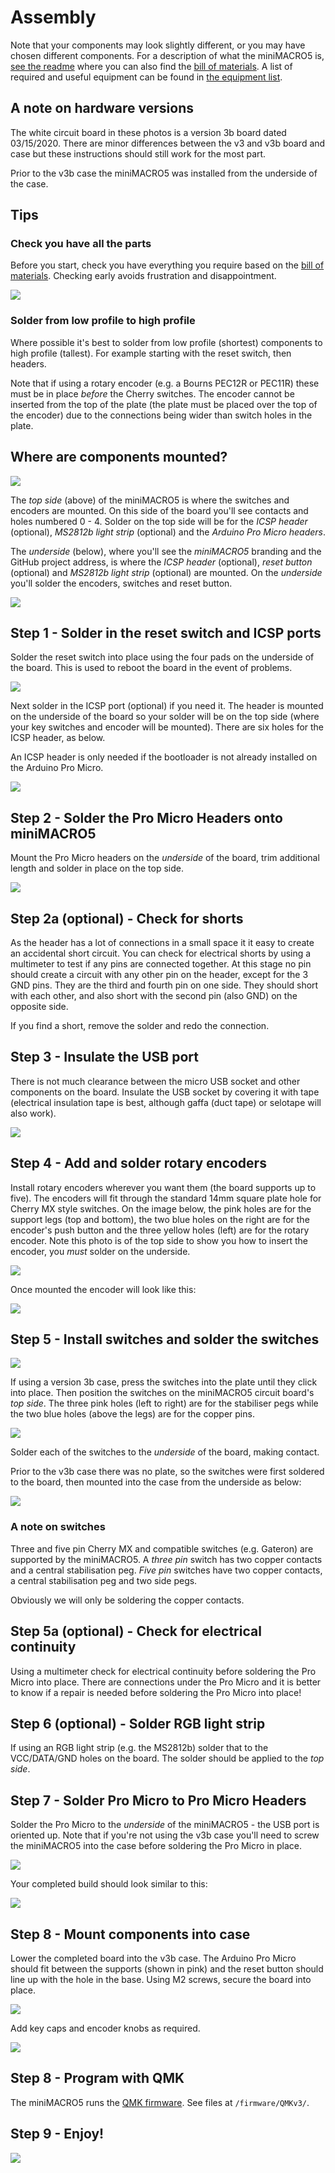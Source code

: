 # Assembly
Note that your components may look slightly different, or you may have chosen different components.  For a description of what the miniMACRO5 is, [see the readme](README.md) where you can also find the [bill of materials](README.md#bill-of-materials-bom).  A list of required and useful equipment can be found in [the equipment list](EQUIPMENT.md).

## A note on hardware versions
The white circuit board in these photos is a version 3b board dated 03/15/2020.  There are minor differences between the v3 and v3b board and case but these instructions should still work for the most part.

Prior to the v3b case the miniMACRO5 was installed from the underside of the case.

## Tips
### Check you have all the parts
Before you start, check you have everything you require based on the [bill of materials](README.md##bill-of-materials-bom).  Checking early avoids frustration and disappointment.

![](photos/parts.jpg)

### Solder from low profile to high profile
Where possible it's best to solder from low profile (shortest) components to high profile (tallest).  For example starting with the reset switch, then headers.

Note that if using a rotary encoder (e.g. a Bourns PEC12R or PEC11R) these must be in place _before_ the Cherry switches.  The encoder cannot be inserted from the top of the plate (the plate must be placed over the top of the encoder) due to the connections being wider than switch holes in the plate.

## Where are components mounted?
![](photos/v3bAssembly/Topside.jpg)

The _top side_ (above) of the miniMACRO5 is where the switches and encoders are mounted.  On this side of the board you'll see contacts and holes numbered 0 - 4.  Solder on the top side will be for the _ICSP header_ (optional), _MS2812b light strip_ (optional) and the _Arduino Pro Micro headers_.

The _underside_ (below), where you'll see the _miniMACRO5_ branding and the GitHub project address, is where the _ICSP header_ (optional), _reset button_ (optional) and _MS2812b light strip_ (optional) are mounted.  On the _underside_ you'll solder the encoders, switches and reset button.

![](photos/v3bAssembly/Underside.jpg)

## Step 1 - Solder in the reset switch and ICSP ports
Solder the reset switch into place using the four pads on the underside of the board.  This is used to reboot the board in the event of problems.

![](photos/v3bAssembly/ResetSwitch.jpg)

Next solder in the ICSP port (optional) if you need it.  The header is mounted on the underside of the board so your solder will be on the top side (where your key switches and encoder will be mounted).  There are six holes for the ICSP header, as below.

An ICSP header is only needed if the bootloader is not already installed on the Arduino Pro Micro.

![](photos/v3bAssembly/ICSP_Header.jpg)


## Step 2 - Solder the Pro Micro Headers onto miniMACRO5
Mount the Pro Micro headers on the _underside_ of the board, trim additional length and solder in place on the top side.

![](photos/v3bAssembly/SolderProMicroHeaders.jpg)

## Step 2a (optional) - Check for shorts
As the header has a lot of connections in a small space it it easy to create an accidental short circuit. You can check for electrical shorts by using a multimeter to test if any pins are connected together.  At this stage no pin should create a circuit with any other pin on the header, except for the 3 GND pins. They are the third and fourth pin on one side. They should short with each other, and also short with the second pin (also GND) on the opposite side.

If you find a short, remove the solder and redo the connection.

## Step 3 - Insulate the USB port
There is not much clearance between the micro USB socket and other components on the board.  Insulate the USB socket by covering it with tape (electrical insulation tape is best, although gaffa (duct tape) or selotape will also work).

![](photos/v3bAssembly/InsulateUSB.jpg)

## Step 4 - Add and solder rotary encoders
Install rotary encoders wherever you want them (the board supports up to five). The encoders will fit through the standard 14mm square plate hole for Cherry MX style switches.  On the image below, the pink holes are for the support legs (top and bottom), the two blue holes on the right are for the encoder's push button and the three yellow holes (left) are for the rotary encoder.  Note this photo is of the top side to show you how to insert the encoder, you _must_ solder on the underside.

![](photos/v3bAssembly/EncoderHolesPoints.jpg)

Once mounted the encoder will look like this:

![](photos/v3bAssembly/EncoderMounted.jpg)

## Step 5 - Install switches and solder the switches
![](photos/v3bAssembly/SwitchesThroughPlate.jpg)

If using a version 3b case, press the switches into the plate until they click into place.  Then position the switches on the miniMACRO5 circuit board's _top side_.  The three pink holes (left to right) are for the stabiliser pegs while the two blue holes (above the legs) are for the copper pins.

![](photos/v3bAssembly/KeySwitchHolesPoints.jpg)

Solder each of the switches to the _underside_ of the board, making contact.

Prior to the v3b case there was no plate, so the switches were first soldered to the board, then mounted into the case from the underside as below:

![](photos/casemount.jpg)

### A note on switches
Three and five pin Cherry MX and compatible switches (e.g. Gateron) are supported by the miniMACRO5.  A _three pin_ switch has two copper contacts and a central stabilisation peg.  _Five pin_ switches have two copper contacts, a central stabilisation peg and two side pegs.


Obviously we will only be soldering the copper contacts.

## Step 5a (optional) - Check for electrical continuity
Using a multimeter check for electrical continuity before soldering the Pro Micro into place.  There are connections under the Pro Micro and it is better to know if a repair is needed before soldering the Pro Micro into place!


## Step 6 (optional) - Solder RGB light strip
If using an RGB light strip (e.g. the MS2812b) solder that to the VCC/DATA/GND holes on the board.  The solder should be applied to the _top side_.

## Step 7 - Solder Pro Micro to Pro Micro Headers
Solder the Pro Micro to the _underside_ of the miniMACRO5 - the USB port is oriented up.  Note that if you're not using the v3b case you'll need to screw the miniMACRO5 into the case before soldering the Pro Micro in place.

![](photos/v3bAssembly/ProMicroSoldered.jpg)

Your completed build should look similar to this:

![](photos/v3bAssembly/CompletedBuildShowingLayers.jpg)

## Step 8 - Mount components into case
Lower the completed board into the v3b case.  The Arduino Pro Micro should fit between the supports (shown in pink) and the reset button should line up with the hole in the base.  Using M2 screws, secure the board into place.

![](photos/v3bAssembly/CaseMountPoints.jpg)

Add key caps and encoder knobs as required.

![](photos/v3bAssembly/CompletedBuildKeycaps.jpg)
	
## Step 8 - Program with QMK
The miniMACRO5 runs the [QMK firmware](https://qmk.fm/).  See files at `/firmware/QMKv3/`.

## Step 9 - Enjoy!
![](photos/finish2.jpg)


